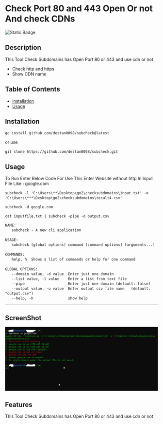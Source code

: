 ﻿# Check Port 80 and 443 Open Or not And check CDNs
![Static Badge](https://img.shields.io/badge/Go-100%25-brightgreen)
## Description

This Tool Check Subdomains has Open Port 80 or 443 and use cdn or not



- Check http and https
- Show CDN name


## Table of Contents 


- [Installation](#installation)
- [Usage](#usage)


## Installation

```
go install github.com/destan0098/subcheck@latest
```
or use
```
git clone https://github.com/destan0098/subcheck.git

```

## Usage

To Run Enter Below Code
For Use This Enter Website without http  In Input File
Like : google.com

```
subcheck -l 'C:\Users\**\Desktop\go2\checksubdomains\input.txt' -o 'C:\Users\***\Desktop\go2\checksubdomains\result4.csv'

```
```
subcheck -d google.com 
```
```
cat inputfile.txt | subcheck -pipe -o output.csv
```
```
NAME:
   subcheck - A new cli application

USAGE:
   subcheck [global options] command [command options] [arguments...]

COMMANDS:
   help, h  Shows a list of commands or help for one command

GLOBAL OPTIONS:
   --domain value, -d value  Enter just one domain
   --list value, -l value    Enter a list from text file
   --pipe                    Enter just one domain (default: false)
   --output value, -o value  Enter output csv file name   (default: "output.csv")
   --help, -h                show help

```




---

## ScreenShot

![IP Show](/screenShot.png?raw=true "Subcheck")


## Features

This Tool Check Subdomains has Open Port 80 or 443 and use cdn or not


